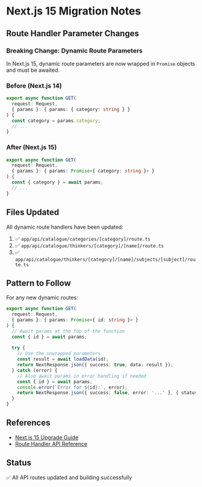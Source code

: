 # Next.js 15 Migration Notes

## Route Handler Parameter Changes

### Breaking Change: Dynamic Route Parameters

In Next.js 15, dynamic route parameters are now wrapped in `Promise` objects and must be awaited.

### Before (Next.js 14)
```typescript
export async function GET(
  request: Request,
  { params }: { params: { category: string } }
) {
  const category = params.category;
  // ...
}
```

### After (Next.js 15)
```typescript
export async function GET(
  request: Request,
  { params }: { params: Promise<{ category: string }> }
) {
  const { category } = await params;
  // ...
}
```

## Files Updated

All dynamic route handlers have been updated:

1. ✅ `app/api/catalogue/categories/[category]/route.ts`
2. ✅ `app/api/catalogue/thinkers/[category]/[name]/route.ts`
3. ✅ `app/api/catalogue/thinkers/[category]/[name]/subjects/[subject]/route.ts`

## Pattern to Follow

For any new dynamic routes:

```typescript
export async function GET(
  request: Request,
  { params }: { params: Promise<{ id: string }> }
) {
  // Await params at the top of the function
  const { id } = await params;
  
  try {
    // Use the unwrapped parameters
    const result = await loadData(id);
    return NextResponse.json({ success: true, data: result });
  } catch (error) {
    // Also await params in error handling if needed
    const { id } = await params;
    console.error(`Error for ${id}:`, error);
    return NextResponse.json({ success: false, error: '...' }, { status: 500 });
  }
}
```

## References

- [Next.js 15 Upgrade Guide](https://nextjs.org/docs/app/building-your-application/upgrading/version-15)
- [Route Handler API Reference](https://nextjs.org/docs/app/api-reference/file-conventions/route)

## Status

✅ All API routes updated and building successfully

